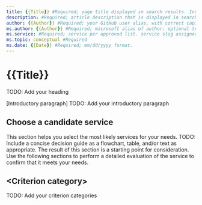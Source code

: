 ```yaml
---
title: {{Title}} #Required; page title displayed in search results. Include the brand.
description: #Required; article description that is displayed in search results.
author: {{Author}} #Required; your GitHub user alias, with correct capitalization.
ms.author: {{Author}} #Required; microsoft alias of author; optional team alias.
ms.service: #Required; service per approved list. service slug assigned to your service by ACOM.
ms.topic: conceptual #Required
ms.date: {{Date}} #Required; mm/dd/yyyy format.
---
```


<!--
Remove all the comments in this template before you sign-off or merge to the 
main branch.
This template provides the basic structure of a standard product comparison article. The comparison pattern is an article pattern that guides a customer to select the best product or service for their needs.
-->

<!-- 1. H1 -----------------------------------------------------------------------------
Required: For the H1 - that's the primary heading at the top of the article - use the format "What is <service>?"
You can also use this in the TOC if your service name doesn't cause the phrase to wrap.
-->

# {{Title}}
TODO: Add your heading

<!-- 2. Introductory paragraph ----------------------------------------------------------
Required: Start this article with an introductory paragraph. The goal is to help customers quickly determine whether the article is relevant.

Here are the details:

- Begin with a 1-2 sentence summary of the category and the use cases to which the services apply.
- Include a bulleted list with this lead-in sentence: "This article compares the following services:".
- In each bulleted item, include a link to the overview article for the service. (TODO: FOR DISCUSSION)
- Place this section immediately after the article headline (H1).
-->

[Introductory paragraph]
TODO: Add your introductory paragraph

<!-- 3. Choose a candidate service ------------------------------------------------------------
Required: Provide an H2-level section titled "Choose a candidate service".
Position this section as the first H2 in the article; that is, place it immediately after the introduction.
Begin with the text "This section helps you select the most likely services for your needs."
Include a concise decision guide as a flowchart, table, and/or text as appropriate.
End the section with the text "The result of this section is a starting point for consideration. Use the following sections to perform a detailed evaluation of the service to confirm that it meets your needs."
-->

## Choose a candidate service

This section helps you select the most likely services for your needs.
TODO: Include a concise decision guide as a flowchart, table, and/or text as appropriate.
The result of this section is a starting point for consideration. Use the following sections to perform a detailed evaluation of the service to confirm that it meets your needs.

<!-- Criterion H2s ------------------------------------------------------------------------------
Required:
Break the detailed service evaluation into criterion categories.

Here are the details:
- Write one H2 section in your article for each criterion category.
- Use the category as the H2 title for the section.
- Begin the section with a short introduction that defines the category.
- Consider including a table that summarizes how each service supports each criterion. Use one row for each criterion and one column for each service.
--->

## \<Criterion category\>
TODO: Add your criterion categories
